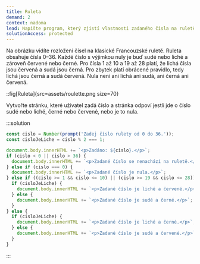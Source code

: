 ```yaml
---
title: Ruleta
demand: 2
context: nadoma
lead: Napište program, který zjistí vlastnosti zadaného čísla na ruletě.
solutionAccess: protected
---
```


Na obrázku vidíte rozložení čísel na klasické Francouzské ruletě. Ruleta obsahuje čísla 0–36. Každé číslo s výjimkou nuly je buď sudé nebo liché a zároveň červené nebo černé. Pro čísla 1 až 10 a 19 až 28 platí, že lichá čísla jsou červená a sudá jsou černá. Pro zbytek platí obrácené pravidlo, tedy lichá jsou černá a sudá červená. Nula není ani lichá ani sudá, ani černá ani červená.

::fig[Ruleta]{src=assets/roulette.png size=70}

Vytvořte stránku, které uživatel zadá číslo a stránka odpoví jestli jde o číslo sudé nebo liché, černé nebo červené, nebo je to nula.

:::solution

```js
const cislo = Number(prompt('Zadej číslo rulety od 0 do 36.'));
const cisloJeLiche = cislo % 2 === 1;

document.body.innerHTML += `<p>Zadáno: ${cislo}.</p>`;
if (cislo < 0 || cislo > 36) {
  document.body.innerHTML += `<p>Zadané číslo se nenachází na ruletě.</p>`;
} else if (cislo === 0) {
  document.body.innerHTML += `<p>Zadané číslo je nula.</p>`;
} else if ((cislo >= 1 && cislo <= 10) || (cislo >= 19 && cislo <= 28)) {
  if (cisloJeLiche) {
    document.body.innerHTML += `<p>Zadané číslo je liché a červené.</p>`;
  } else {
    document.body.innerHTML += `<p>Zadané číslo je sudé a černé.</p>`;
  }
} else {
  if (cisloJeLiche) {
    document.body.innerHTML += `<p>Zadané číslo je liché a černé.</p>`;
  } else {
    document.body.innerHTML += `<p>Zadané číslo je sudé a červené.</p>`;
  }
}
```

:::
